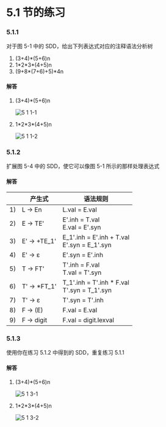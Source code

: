 # 5.1 节的练习

### 5.1.1

对于图 5-1 中的 SDD，给出下列表达式对应的注释语法分析树

1. (3+4)\*(5+6)n
2. 1\*2\*3\*(4+5)n
3. (9+8\*(7+6)+5)\*4n

#### 解答

1. (3+4)\*(5+6)n
    
    ![5 1 1-1](https://f.cloud.github.com/assets/340282/869233/d376f6d0-f7ee-11e2-9ce1-5a268c1e77c8.gif)

2. 1\*2\*3\*(4+5)n

    ![5 1 1-2](https://f.cloud.github.com/assets/340282/869221/d42a32be-f7ed-11e2-940d-7db7f93b75a0.gif)


### 5.1.2

扩展图 5-4 中的 SDD，使它可以像图 5-1 所示的那样处理表达式

#### 解答

<table>
    <thead>
        <tr>
            <th></th>
            <th>产生式</th>
            <th>语法规则</th>
        </tr>
    </thead>
    <tbody>
        <tr>
            <td>1)</td>
            <td>L -> En</td>
            <td>L.val = E.val</td>
        </tr>
        <tr>
            <td>2)</td>
            <td>E -> TE'</td>
            <td>E'.inh = T.val<br/>E.val = E'.syn</td>
        </tr>
        <tr>
            <td>3)</td>
            <td>E' -> +TE_1'</td>
            <td>E_1'.inh = E'.inh + T.val<br/>E'.syn = E_1'.syn</td>
        </tr>
        <tr>
            <td>4)</td>
            <td>E' -> ε</td>
            <td>E'.syn = E'.inh</td>
        </tr>
        <tr>
            <td>5)</td>
            <td>T -> FT'</td>
            <td>T'.inh = F.val<br/>T.val = T'.syn</td>
        </tr>
        <tr>
            <td>6)</td>
            <td>T' -> *FT_1'</td>
            <td>T_1'.inh = T'.inh * F.val<br/>T'.syn = T_1'.syn</td>
        </tr>
        <tr>
            <td>7)</td>
            <td>T' -> ε</td>
            <td>T'.syn = T'.inh</td>
        </tr>
        <tr>
            <td>8)</td>
            <td>F -> (E)</td>
            <td>F.val = E.val</td>
        </tr>
        <tr>
            <td>9)</td>
            <td>F -> digit</td>
            <td>F.val = digit.lexval</td>
        </tr>
    </tbody>
</table>

### 5.1.3

使用你在练习 5.1.2 中得到的 SDD，重复练习 5.1.1

#### 解答

1. (3+4)\*(5+6)n

    ![5 1 3-1](https://f.cloud.github.com/assets/340282/869333/278de5de-f7f5-11e2-9c63-c0aca2b8f843.gif)


2. 1\*2\*3\*(4+5)n

    ![5 1 3-2](https://f.cloud.github.com/assets/340282/883253/4a39c628-f97d-11e2-992a-4efbe81cce27.gif)



